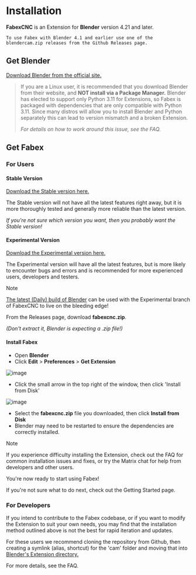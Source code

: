 # Installation

**FabexCNC** is an Extension for **Blender** version 4.21 and later.

```{note}
To use Fabex with Blender 4.1 and earlier use one of the blendercam.zip releases from the Github Releases page.
```

## Get Blender

[Download Blender from the official site.](https://www.blender.org/download/)

> If you are a Linux user, it is recommended that you download Blender from their website, and **NOT install via a Package Manager.**
> Blender has elected to support only Python 3.11 for Extensions, so Fabex is packaged with dependencies that are only compatible with Python 3.11.
> Since many distros will allow you to install Blender and Python separately this can lead to version mismatch and a broken Extension.
> 
> *For details on how to work around this issue, see the FAQ.*

## Get Fabex

### For Users

#### Stable Version
[Download the Stable version here.](https://github.com/vilemduha/blendercam/releases)

The Stable version will not have all the latest features right away, but it is more thoroughly tested and generally more reliable than the latest version. 

_If you're not sure which version you want, then you probably want the Stable version!_

#### Experimental Version
[Download the Experimental version here.](https://github.com/pppalain/blendercam/releases)

The Experimental version will have all the latest features, but is more likely to encounter bugs and errors and is recommended for more experienced users, developers and testers.

> [!NOTE]
> 
> [The latest (Daily) build of Blender](https://builder.blender.org/download/daily/) can be used with the Experimental branch of FabexCNC to live on the bleeding edge!

From the Releases page, download **fabexcnc.zip**.

*(Don't extract it, Blender is expecting a .zip file!)*

#### Install Fabex

- Open **Blender**
- Click **Edit** > **Preferences** > **Get Extension**

![image](https://github.com/user-attachments/assets/7776b3dd-2411-4348-b4d7-b0262f683f90)
- Click the small arrow in the top right of the window, then click 'Install from Disk'

![image](https://github.com/user-attachments/assets/1bec6168-5b57-48c4-afe7-310664fa979d)
- Select the **fabexcnc.zip** file you downloaded, then click **Install from Disk**
- Blender may need to be restarted to ensure the dependencies are correctly installed.

> [!NOTE]
> If you experience difficulty installing the Extension, check out the FAQ for common installation issues and fixes, or try the Matrix chat for help from developers and other users.

You're now ready to start using Fabex!

If you're not sure what to do next, check out the Getting Started page.

### For Developers
If you intend to contribute to the Fabex codebase, or if you want to modify the Extension to suit your own needs, you may find that the installation method outlined above is not the best for rapid iteration and updates.

For these users we recommend cloning the repository from Github, then creating a symlink (alias, shortcut) for the 'cam' folder and moving that into [Blender's Extension directory.](https://docs.blender.org/manual/en/latest/advanced/blender_directory_layout.html)

For more details, see the FAQ.